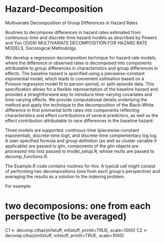 # Hazard-Decomposition
Multivariate Decomposition of Group Differences in Hazard Rates

Routines to decompose differences in hazard rates estimated from continuous-time and discrete-time hazard models as described by Powers and Yun (2009) MULTIVARIATE DECOMPOSITION FOR HAZARD RATE MODELS, Sociological Methodolgy. 

We develop a regression decomposition technique for hazard rate models, where the difference in observed rates is decomposed into components attributable to group differences in characteristics and group differences in effects. The baseline hazard is specified using a piecewise-constant exponential model, which leads to convenient estimation based on a Poisson regression model fit to person-period, or split-episode data. This specification allows for a flexible representation of the baseline hazard and provides a straightforward way to introduce time-varying covariates and time-varying effects. We provide computational details underlying the method and apply the technique to the decomposition of the Black-White difference in first premarital birth rates into components reflecting characteristics and effect contributions of several predictors, as well as the effect contribution attributable to race differences in the baseline hazard.

Three models are supported: continous-time (piecewise-constant exponential), discrete-time logit, and discrete-time complementary log log. A user-specified formula and group definition (as well as cluster variable if applicable) are passed to glm, components of the glm objects are processed into lists passed to model_setup.R, whose reults are passed to decomp_functions.R.

The Example.R code contains routines for this. A typical call might consist of performing two decompositions (one from each group's perspective) and averaging the results as a solution to the indexing problem.

For example:
# two decomposions: one from each perspective (to be averaged)
C1 <- decomp.cthaz(m1stuff, m0stuff, printit=TRUE, scale=1000)
C2 <- decomp.cthaz(m0stuff, m1stuff, printit=TRUE, scale=1000)
